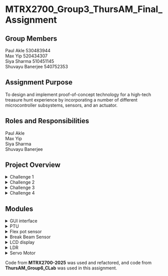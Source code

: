 # MTRX2700_Group3_ThursAM_Final_Assignment

## Group Members
Paul Akle 530483944 <br>
Max Yip 520434307 <br>
Siya Sharma 510451145 <br>
Shuvayu Banerjee 540752353 <br>

## Assignment Purpose
To design and implement proof-of-concept technology for a high-tech treasure hunt experience by incorporating a number of different
microcontroller subsystems, sensors, and an actuator.

## Roles and Responsibilities
Paul Akle <br>
Max Yip <br>
Siya Sharma <br>
Shuvayu Banerjee <br>


## Project Overview
<details>
  <summary>Challenge 1</summary>
  
  ### Triangulating the hidden planet location

  The player is tasked to locate the hidden planet by measuring the distances of the nearest 3 stars before the fuel runs out.
  
  ### How it works
  1. Users will be required to control the servos of the PTU through the GUI to adjust the lidar to point towards the correct planet.
  2. As the user moves the PTU, the GUI will display the distance and indicate whether the angle of the PTU is correct. The user will have to get the coordinates before moving onto the next planet.
  3. Once the player gets the distance or the timer runs out, the STM32 will signal the GUI to move onto the next planet.
  4. Once all the distances are obtained, it will reveal coordinates to the hidden planet.
  5. Move on to the next challenge: during the travel, the user encounters an asteroid field and is required to shoot them down.

  ### Flowchart
  *(Insert flowchart image here)*

  ### Additional Features
  - **Pop-up windows**  
    - At the beginning, to give the user the background of the game  
    - User feedback on whether the distances measured from the PTU are correct  
    - Final pop-up window directing the user to the next challenge  

  - **Chatbot**  
    - Friendly cat companion that gives hints to guide the user throughout the entire treasure hunt
  
</details>

<details>
  <summary>Challenge 2</summary>
  
  ### Asteroid Shooting
  After locating the planet the player experiences an astroid field right before entering the planets atmosphere where 8 astroids must be sucessfully hit to make it to the planets surface.

  ### How it works
  1. The user will aim a laser beam and flick towards the astroid
  2. The IR beam breaker sensor will be placed on either side of the lasers path and will detect the object passing through
  3. Each time this occure one of the eight LEDs on the STM discovery board will light up untill all 8 astroids are destroyed
![Puzzle2-Paul drawio](https://github.com/user-attachments/assets/7ae7bd23-1bf2-461a-beda-083f33714b6a)


  
</details>
<details>
  <summary>Challenge 3</summary>
  
  ### Map Coordinates with Flexible Potentiometer
  After the user makes it to the surface of the planet they must now determine the correct coordinates of the crystal 

  ### How it works
  1. On a locating device there are two flexible potentiometers, one represents the x-ccordinate and the other represents the y-coordinates
  2. By applying pressure on different spots along the potentiometer will generate different values
  3. The interface will tell the user if they are closer or further from the true coordinates compared with their previous attempt
  4. After landing on the correct coordinates the display will tell the user to go to those coordinates on the grid
  5. A servo is intigrated with the determination of the correct coordinates, which when achieved will rotate 90 degrees to open the lid of the correct grid space
  6. An LDR inside this gridspace will detect the light and display a message on a LCD to retreive the crytal and place it in the hilt of the lightsaber

  ### Sersors + Actuators used
  1. 2x Flexible potentiometers
  2. Directional servo motor
  3. Light detecting resistor (LDR)
  4. Liquid-crystal Display (LCD)
  ![Puzzle3-Paul drawio](https://github.com/user-attachments/assets/e20776da-87a5-43a6-8d5b-a12ad4e82a18)

</details>

<details>
  <summary>Challenge 4</summary>

  ### Assembling the Lightsaber
  The final step in this treasure hunt is to verify that the crystal obtained from challenge 3 is the correct one.

  ### How it works
  1. User will insert the crystal into the hole inside the lightsaber hilt.
  2. The colour detection system will determine the colour of the crystal.
  3. When the user presses a button, the LED will either glow green (if a green crystal is inserted), red (if a red crystal is inserted), or remain off if no colour is detected.

</details>


## Modules
<details>
<summary>GUI interface</summary>

### Summary
This module serves as the **GUI control panel** for user interaction with the **Pan-Tilt Unit (PTU)** in Challenge 1. It provides both **control** and **feedback** for PTU servo positions via UART communication, and handles **game logic** such as planet progression, fuel consumption, and hints.

### File Structure
```
main.py                 # Entry point to launch GUI
ui/
  ├── main_window.py    # Top-level window layout
  ├── center_panel.py   # Central panel with coordinate logic
  ├── left_panel.py     # Planet info and sliders
  └── right_panel.py    # Chatbot and status indicators
core/
  ├── logic.py          # Game logic handling (planet state, validation)
  └── serial_handler.py # Serial communication with STM32
assets/
  └── images/           # UI image resources
```


### Usage
1. **Connect** STM32 board with PTU attached via USB.
2. Ensure PyQT6 installed, build version is using python3.12.1
2. In `main_window.py` (around line 31), **ensure the correct COM port** is specified for the STM32 board.
3. Run the GUI:
  ```bash
  python3 main.py
  ```

### Functionalities

- **Sliders**:  
  - Two sliders control **pan** and **tilt** angles of the servos.
  
- **Next Planet Button**:  
  - Advances to the next planet once current target is complete.

- **Calculate Coordinate Button**:  
  - Validates all 3 distances and PTU orientation for accuracy.

- **Fuel Bar**:  
  - Decreases if the player inputs incorrect distance/orientation.

- **Chatbot**:  
  - Offers hints during the treasure hunt when prompted by user.

### Valid Input

- Ensure **serial format** in `serial_handler.py` matches the STM32 firmware.
- Correct **COM port** is configured in the GUI.
- Servo positions (pan/tilt) must match pre-defined **target coordinates** (to be added).

### Functions and Modularity

- `main.py`  
  - Initializes and launches the main GUI window.

- `serial_handler.py`  
  - Handles UART communication with STM32.

- `logic.py`  
  - Contains game logic, position validation, planet progression.

- `main_window.py`  
  - Assembles all UI panels and manages layout.

- `left_panel.py`  
  - Contains sliders and planet visuals.

- `center_panel.py`  
  - Displays coordinates, fuel bar, and validation controls.

- `right_panel.py`  
  - Manages chatbot interaction and game messages.


### Testing

- **Slider Limitations**:  
  - Cannot set slider values by clicking—must be **manually dragged** to send values to STM32 correctly.

- **Chatbot Testing**:  
  - Ask for hints multiple times to confirm chatbot randomness and reliability.

- **Functional Testing**:  
  - Interact with all controls:
    - Adjust pan/tilt sliders
    - Validate coordinates
    - Use next planet button
    - Trigger fuel bar reduction
    - Request hints via chatbot
    - Ensure serial communication and game logic run smoothly

</details>

<details>
  <summary>PTU</summary>

### Summary
This module enables interfacing with the Pan-Tilt Unit through UART. It controls:
- 2 servos (pan, tilt)
- 1 LIDAR-Lite v3 distance sensor
- 3-axis gyroscope (L3G4200D)
- 3-axis accelerometer (ADXL345)
- 3-axis magnetometer (HMC5883L)

This is the main interface for Challenge 1 where users must orient servos to take accurate distance measurements.

---

### Sub-modules

#### Servo Drivers
**File**: `ptu_servo.h`

##### Usage
- `HAL_StatusTypeDef initialise_ptu_pwm(TIM_HandleTypeDef *htim1, TIM_HandleTypeDef *htim2)`  
  Initializes timers 1 & 2 for the two servos.

- `void setServoPWM(uint16_t vertical_PWM, uint16_t horizontal_PWM)`  
  Sets pan and tilt servo PWM values.

- `void servo_command_parser(SerialPort *serial_port)`  
  Debugging parser (no serialization) to directly set PWM via serial.

##### Functionalities and Features
- Servo changes are triggered by serial interrupts from the GUI.
- Both servos can be controlled simultaneously, but the GUI allows one at a time.

##### Testing
- Print statements on GUI confirm servo positioning.
- Command parser allows standalone testing (bypassing serialization).
- PWM values are clamped to slider bounds.

---

#### LIDAR
**File**: `ptu_lidar.h`

##### Usage
- `void HAL_TIM_IC_CaptureCallback(TIM_HandleTypeDef *htim)`  
  Timer callback for PWM input (auto-triggered; do not call manually).

- `uint16_t last_period`  
  Stores the most recent measured distance in mm.

##### Functionalities and Features
- Distance is updated via interrupt on each pulse from LIDAR.
- Includes median filtering for noise reduction.
- Max reading capped at 4000 mm (4 meters).

##### Testing
- Test using objects at known distances (e.g. ruler).
- Validate units (mm) and output via GUI.
- Confirm proper serialisation to GUI.

---

#### Gyroscope and Accelerometer
**File**: `ptu_i2c.h`

##### Usage
- `void initialise_ptu_i2c(I2C_HandleTypeDef *i2c)`  
  Initializes I2C interface for sensors.

- `void read_gyro_data(I2C_HandleTypeDef *i2c, int16_t *yaw, int16_t *pitch, int16_t *roll)`  
  Reads gyroscope data.

- `void read_accel_data(I2C_HandleTypeDef *i2c, int16_t *acc_x, int16_t *acc_y, int16_t *acc_z)`  
  Reads accelerometer data.

##### Notes
- Currently unused, but intended for future Kalman filtering to estimate tilt.
- Will replace GUI dials with real-world orientation estimates.

##### Testing
- Output raw data via serial for verification.
- Connect to GUI and confirm readable, filtered data.
- Filter test: output should be ~0 if signal frequency < half window size.

---

#### Helper Modules

**`filters.h`**
- `void initFilters(Filter *filters, uint16_t init_value)`  
  Initializes sliding window filters.

- `uint16_t getMedian(Filter* filter, uint16_t new_value)`  
  Computes median-filtered output.

- `uint16_t getMovingAverage(Filter* filter, uint16_t new_value)`  
  Computes moving average output.

**`ptu_definitions.h`**
- Contains all sensor register mappings and I2C constants.

**`serial.h and serialisation.h`**
- Packs all sensor data and sends it to the GUI.
- Uses sentinel bytes and headers for reliable parsing.

</details>


<details>
  <summary>Flex pot sensor</summary>
  
### Flexible Potentiometer (flexpot.c)
### Summary
This module configures ADC1 on PC0 (IN6) and PC2 (IN8) to read two flexible potentiometers. It provides a simple API to initialise the ADC hardware and to perform one-shot conversions on a given channel, mapping the 12-bit raw value into a discrete “position” from 1 to 6 or 0 for no-touch.
### Usage
At first ‘FlexPot_Init();’ is called to enable clocks, calibrate the ADC, and initialise the flexible potentiometers. Whenever a reading on one of the potentiometers is required, the file calls ‘uint8_t pos = FlexPot_GetPosition(channel);’ where channel is 6 for PC0 or 8 for PC2. Therefore, the returning value position will be 0 if no touch (raw < NO_TOUCH_THRESHOLD) or a value 1 to 6 corresponding to changing positions of pressure along the potentiometer. 
### Valid Input
The channel must be one of 6, which reads PC0 (ADC_IN6) or 8 which reads PC2 (ADC_IN8). Internally, any raw ADC counts < 100 are treated as “no-touch”. Raw counts ≥ 100 are linearly mapped to positions 1 to 6 along the length of the potentiometer – 1 being at the base and 6 being at the top.
### Functions and Modularity
The ‘void FlexPot_Init(void)’ function enables GPIOC & ADC12 clocks and sets PC0 and PC2 to analog mode. It also powers up, calibrates, and enables analog to digital conversion to occur (ADC1).
Following this ‘uint8_t FlexPot_GetPosition(uint8_t channel)’ selects the channel in SQR1 and starts each ADC conversion and waiting for the end of the conversion begin the next one. The it reads ADC1->DR which applies a threshold check and maps the 4095 flexible potentiometer steps into 7 values, 0 to 6.
### Testing
In order to test edge cases, the potentiometer is left untouched where it should read 0. Then for the other values the potentiometer is touched at endpoints where it should read 1 or 6.
To test the core codes integration with the main file for the puzzle design print both X/Y positions over UART every interval and confirm the displayed numbers match your physical presses.

  
</details>

<details>
  <summary>Break Beam Sensor </summary>
  
### IR Beam Breaker Sensor (beam.c)
  
### Summary
This module configures PC1 as an EXTI1 (falling‐edge) interrupt input to detect when an IR beam is broken. Each beam break increments a counter (up to 8) and lights the corresponding Discovery-board LED (PE8…PE15). A simple API lets you query or reset the count (and LEDs).
### Usage
At the start of the file ‘Beam_Init();’ is called to enable GPIOC/E clocks, configure PC1 for falling‐edge EXTI, and enable the EXTI1 interrupt. On every beam break the HAL ISR callback will increment beam_count and set the next LED. In the application for the puzzle design ‘uint8_t n = Beam_GetCount();’ is used to read how many breaks have occurred and displays this on the LEDs on the STM board.
### Valid Input
The user must pass an object through the sensor which increments ‘beam_count’ only on a falling edge of PC1 (beam broken) and saturates at 8. Also, if there are no inputs the player will lose the game.
### Functions and Modularity
First, the module ‘void Beam_Init(void)’ enables the GPIOC clock and configures PC1 as EXTI1 falling‐edge. The module also enables the GPIOE clock (for LEDs) and assumes PE8 to PE15 are outputs for each time the beam is interfered by an object.
The function ‘uint8_t Beam_GetCount(void)’ is used to returns the current beam_count. ‘void Beam_ResetCount(void)’ then clears beam_count and turns turns off the LEDs on the STM discovery board.
The module ‘void HAL_GPIO_EXTI_Callback(uint16_t GPIO_Pin)’ is called by HAL on any EXTI line and when GPIO_Pin == IR_PIN and the pin reads LOW, increments beam_count if they are not all on already and lights the next LED.
### Testing
To test the boundary conditions the beam breaks more than eight times which should result in no further LEDs lighting up or overflow to occur.
To test integration the main file code with the flex-pot code is tested to ensure the two modules operate without interfering (e.g. ADC vs EXTI).



  
</details>

<details>
  <summary>LCD display</summary>
  
  ### PTU module
  - briefly explain the challenge
  - how to connect to the board and set it up
  - buttons and controls available
  
</details>
<details>
  <summary>LDR</summary>

### Summary
This module uses an LDR (Light Dependent Resistor) for two purposes:
1. **Light Detection**  
   - Measures ambient brightness.
   - Compares against a preset threshold to trigger logic changes.

2. **Colour Detection**  
   - Detects the amount of reflected light when red, green, and blue LEDs are sequentially illuminated.
   - Determines the dominant reflected wavelength to identify the surface colour.

---

### Sub-modules

#### Colour Detection State Machine  
**File**: `colour_detector.h`

##### Description
A state machine implemented via `switch-case` inside a timer callback:
- **States**:  
  `INIT → RED_ON → READ_RED → GREEN_ON → READ_GREEN → BLUE_ON → READ_BLUE → DETECT_COLOUR`

- **Calibration**:  
  On first run (`calibrate = 0`), records initial ambient brightness to normalize readings.

- **Debugging**:  
  When colour is detected, an optional final state transmits a string over serial for monitoring.

##### Usage
- Timer interrupt calls the `handleStateMachine()` function at a fixed interval.
- LED GPIOs are toggled within each state to control colour sequencing.

---

#### ADC Functions  
**File**: `adc.c`

##### Core Functions
- `void initialiseSingleADC()`  
  Manually configures ADC1 to single-shot mode.

- `uint16_t singleReadADC()`  
  Performs a one-time read of the ADC value, used in the colour detection state machine.

##### Optional Utilities
- `void continuousReadSingleChannelADC()`  
  Continuously polls a single ADC channel in a blocking loop using the `ISR` register.

- `void SingleReadMultiChannelADC()`  
  Reads multiple channels on the same ADC (currently unused in this module but available for expansion).

---

### Functionalities and Features
- Ambient light detection with threshold-triggered variable setting.
- RGB LED-controlled surface reflection sensing to classify colours.
- Compact state machine for cyclic LED control and ADC reading.
- Lightweight implementation using timer-driven ADC sampling.

---

### Usage

```c
int main(void) {
    enableGPIODLEDS();
    enableGPIOClocks();

    serialInitialise(BAUD_115200, &USART1_PORT, 0x00);

    initialiseSingleADC();

    // Start colour detection state machine on timer callback
    setTIM2Callback(&handleStateMachine);
    init_TIM2(50); // Timer interval set to 50ms
}
```

---

### Testing
- Use serial output to confirm detection states and transitions.
- Calibrate under various lighting conditions to test ambient compensation.
- Use known-colour surfaces and compare detection accuracy.
- Evaluate ADC signal stability under continuous and single-shot reads.

</details>

<details>
  <summary>Servo Motor</summary>

  ### Summary


  ### Usage


  ### Valid Input


  ### Functions and Modularity


  ### Testing 


  ### Notes

</details>


Code from **MTRX2700-2025** was used and refactored, and code from **ThursAM_Group6_CLab** was used in this assignment.
